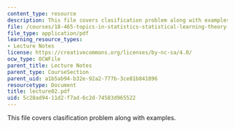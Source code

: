 ```yaml
---
content_type: resource
description: This file covers clasification problem along with examples.
file: /courses/18-465-topics-in-statistics-statistical-learning-theory-spring-2007/5c28ad9411d2f7ad6c2d74583d965522_lecture02.pdf
file_type: application/pdf
learning_resource_types:
- Lecture Notes
license: https://creativecommons.org/licenses/by-nc-sa/4.0/
ocw_type: OCWFile
parent_title: Lecture Notes
parent_type: CourseSection
parent_uid: a1b5ab94-b32e-92a2-777b-3ce81b841896
resourcetype: Document
title: lecture02.pdf
uid: 5c28ad94-11d2-f7ad-6c2d-74583d965522
---
```

This file covers clasification problem along with examples.
